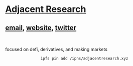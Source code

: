  </head>

 <body>
  <div id="preamble">
   <a href="https://github.com/adjacentresearch"><h1 class="title">Adjacent Research</h1></a>

   <h2 class="subtitle">
    <a href="mailto:nate@adjacentresearch.xyz">email</a>,
    <a href="https://adjacentresearch.xyz">website</a>,
    <a href="https://twitter.com/adjacent___">twitter</a>
   </h2>

   <br />
  </div>

  <div>
   <p>focused on defi, derivatives, and making markets</p>
   
   <div>
    <center><code>ipfs pin add /ipns/adjacentresearch.xyz</code></center>
   </div>
